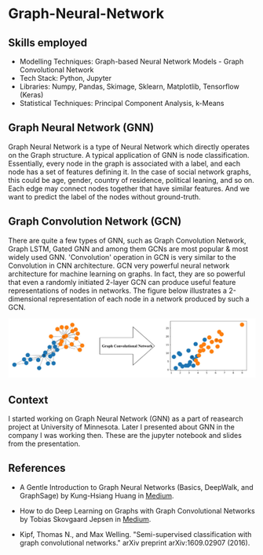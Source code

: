 # Graph-Neural-Network

## Skills employed

* Modelling Techniques: Graph-based Neural Network Models - Graph Convolutional Network
* Tech Stack: Python, Jupyter
* Libraries: Numpy, Pandas, Skimage, Sklearn, Matplotlib, Tensorflow (Keras)
* Statistical Techniques: Principal Component Analysis, k-Means

## Graph Neural Network (GNN)

Graph Neural Network is a type of Neural Network which directly operates on the Graph structure. A typical application of GNN is node classification. Essentially, every node in the graph is associated with a label, and each node has a set of features defining it. In the case of social network graphs, this could be age, gender, country of residence, political leaning, and so on. Each edge may connect nodes together that have similar features. And we want to predict the label of the nodes without ground-truth.

## Graph Convolution Network (GCN)
There are quite a few types of GNN, such as Graph Convolution Network, Graph LSTM, Gated GNN and among them GCNs are most popular & most widely used GNN. 'Convolution' operation in GCN is very similar to the Convolution in CNN architecture. GCN very powerful neural network architecture for machine learning on graphs. In fact, they are so powerful that even a randomly initiated 2-layer GCN can produce useful feature representations of nodes in networks. The figure below illustrates a 2-dimensional representation of each node in a network produced by such a GCN. 

 ![pic](https://github.com/saha0073/Graph-Neural-Network/blob/main/gcn.PNG)
 
 ## Context
 
I started working on Graph Neural Network (GNN) as a part of reasearch project at University of Minnesota. Later I presented about GNN in the company I was working then. These are the jupyter notebook and slides from the presentation. 

## References
* A Gentle Introduction to Graph Neural Networks (Basics, DeepWalk, and GraphSage) by Kung-Hsiang Huang in [Medium](https://towardsdatascience.com/a-gentle-introduction-to-graph-neural-network-basics-deepwalk-and-graphsage-db5d540d50b3).

* How to do Deep Learning on Graphs with Graph Convolutional Networks by Tobias Skovgaard Jepsen in [Medium](https://towardsdatascience.com/how-to-do-deep-learning-on-graphs-with-graph-convolutional-networks-7d2250723780). 

* Kipf, Thomas N., and Max Welling. "Semi-supervised classification with graph convolutional networks." arXiv preprint arXiv:1609.02907 (2016).
